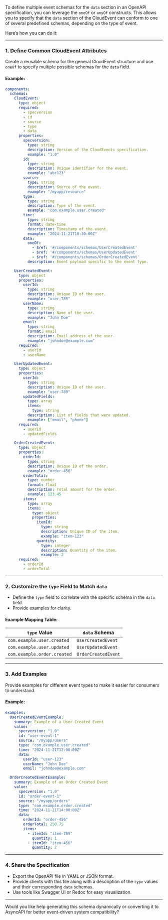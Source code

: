 To define multiple event schemas for the `data` section in an OpenAPI specification, you can leverage the `oneOf` or `anyOf` constructs. This allows you to specify that the `data` section of the CloudEvent can conform to one of several predefined schemas, depending on the type of event.

Here’s how you can do it:

---

### 1. **Define Common CloudEvent Attributes**
Create a reusable schema for the general CloudEvent structure and use `oneOf` to specify multiple possible schemas for the `data` field.

#### Example:
```yaml
components:
  schemas:
    CloudEvent:
      type: object
      required:
        - specversion
        - id
        - source
        - type
        - data
      properties:
        specversion:
          type: string
          description: Version of the CloudEvents specification.
          example: "1.0"
        id:
          type: string
          description: Unique identifier for the event.
          example: "abc123"
        source:
          type: string
          description: Source of the event.
          example: "/myapp/resource"
        type:
          type: string
          description: Type of the event.
          example: "com.example.user.created"
        time:
          type: string
          format: date-time
          description: Timestamp of the event.
          example: "2024-11-21T10:30:00Z"
        data:
          oneOf:
            - $ref: '#/components/schemas/UserCreatedEvent'
            - $ref: '#/components/schemas/UserUpdatedEvent'
            - $ref: '#/components/schemas/OrderCreatedEvent'
          description: Event payload specific to the event type.

    UserCreatedEvent:
      type: object
      properties:
        userId:
          type: string
          description: Unique ID of the user.
          example: "user-789"
        userName:
          type: string
          description: Name of the user.
          example: "John Doe"
        email:
          type: string
          format: email
          description: Email address of the user.
          example: "johndoe@example.com"
      required:
        - userId
        - userName

    UserUpdatedEvent:
      type: object
      properties:
        userId:
          type: string
          description: Unique ID of the user.
          example: "user-789"
        updatedFields:
          type: array
          items:
            type: string
          description: List of fields that were updated.
          example: ["email", "phone"]
      required:
        - userId
        - updatedFields

    OrderCreatedEvent:
      type: object
      properties:
        orderId:
          type: string
          description: Unique ID of the order.
          example: "order-456"
        orderTotal:
          type: number
          format: float
          description: Total amount for the order.
          example: 123.45
        items:
          type: array
          items:
            type: object
            properties:
              itemId:
                type: string
                description: Unique ID of the item.
                example: "item-123"
              quantity:
                type: integer
                description: Quantity of the item.
                example: 2
      required:
        - orderId
        - orderTotal
```

---

### 2. **Customize the `type` Field to Match `data`**
   - Define the `type` field to correlate with the specific schema in the `data` field.
   - Provide examples for clarity.

#### Example Mapping Table:
| `type` Value                  | `data` Schema              |
|-------------------------------|----------------------------|
| `com.example.user.created`    | `UserCreatedEvent`         |
| `com.example.user.updated`    | `UserUpdatedEvent`         |
| `com.example.order.created`   | `OrderCreatedEvent`        |

---

### 3. **Add Examples**
Provide examples for different event types to make it easier for consumers to understand.

#### Example:
```yaml
examples:
  UserCreatedEventExample:
    summary: Example of a User Created Event
    value:
      specversion: "1.0"
      id: "user-event-1"
      source: "/myapp/users"
      type: "com.example.user.created"
      time: "2024-11-21T12:00:00Z"
      data:
        userId: "user-123"
        userName: "John Doe"
        email: "johndoe@example.com"

  OrderCreatedEventExample:
    summary: Example of an Order Created Event
    value:
      specversion: "1.0"
      id: "order-event-1"
      source: "/myapp/orders"
      type: "com.example.order.created"
      time: "2024-11-21T14:00:00Z"
      data:
        orderId: "order-456"
        orderTotal: 250.75
        items:
          - itemId: "item-789"
            quantity: 1
          - itemId: "item-456"
            quantity: 2
```

---

### 4. **Share the Specification**
- Export the OpenAPI file in YAML or JSON format.
- Provide clients with this file along with a description of the `type` values and their corresponding `data` schemas.
- Use tools like Swagger UI or Redoc for easy visualization.

---

Would you like help generating this schema dynamically or converting it to AsyncAPI for better event-driven system compatibility?

